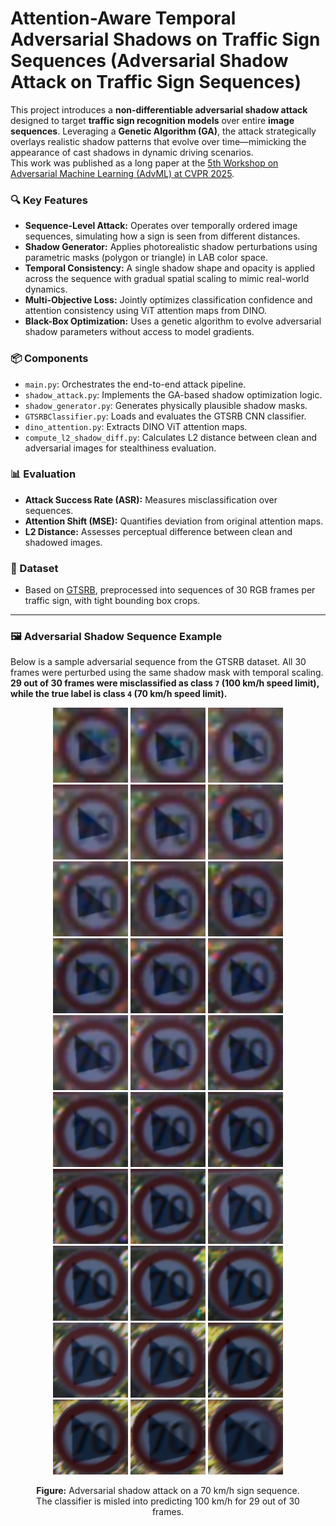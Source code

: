 # Attention-Aware Temporal Adversarial Shadows on Traffic Sign Sequences (Adversarial Shadow Attack on Traffic Sign Sequences)

This project introduces a **non-differentiable adversarial shadow attack** designed to target **traffic sign recognition models** over entire **image sequences**. Leveraging a **Genetic Algorithm (GA)**, the attack strategically overlays realistic shadow patterns that evolve over time—mimicking the appearance of cast shadows in dynamic driving scenarios.  
This work was published as a long paper at the [5th Workshop on Adversarial Machine Learning (AdvML) at CVPR 2025]([https://cvpr25-advml.github.io/long_paper/32_Attention_Aware_Temporal_A.pdf](https://openaccess.thecvf.com/content/CVPR2025W/AdvML/papers/MohajerAnsari_Attention-Aware_Temporal_Adversarial_Shadows_on_Traffic_Sign_Sequences_CVPRW_2025_paper.pdf)).


### 🔍 Key Features

- **Sequence-Level Attack:** Operates over temporally ordered image sequences, simulating how a sign is seen from different distances.
- **Shadow Generator:** Applies photorealistic shadow perturbations using parametric masks (polygon or triangle) in LAB color space.
- **Temporal Consistency:** A single shadow shape and opacity is applied across the sequence with gradual spatial scaling to mimic real-world dynamics.
- **Multi-Objective Loss:** Jointly optimizes classification confidence and attention consistency using ViT attention maps from DINO.
- **Black-Box Optimization:** Uses a genetic algorithm to evolve adversarial shadow parameters without access to model gradients.

### 📦 Components

- `main.py`: Orchestrates the end-to-end attack pipeline.
- `shadow_attack.py`: Implements the GA-based shadow optimization logic.
- `shadow_generator.py`: Generates physically plausible shadow masks.
- `GTSRBClassifier.py`: Loads and evaluates the GTSRB CNN classifier.
- `dino_attention.py`: Extracts DINO ViT attention maps.
- `compute_l2_shadow_diff.py`: Calculates L2 distance between clean and adversarial images for stealthiness evaluation.

### 📊 Evaluation

- **Attack Success Rate (ASR):** Measures misclassification over sequences.
- **Attention Shift (MSE):** Quantifies deviation from original attention maps.
- **L2 Distance:** Assesses perceptual difference between clean and shadowed images.

### 📁 Dataset

- Based on [GTSRB](https://benchmark.ini.rub.de/gtsrb_news.html), preprocessed into sequences of 30 RGB frames per traffic sign, with tight bounding box crops.

---

### 🖼️ Adversarial Shadow Sequence Example

Below is a sample adversarial sequence from the GTSRB dataset. All 30 frames were perturbed using the same shadow mask with temporal scaling. **29 out of 30 frames were misclassified as class `7` (100 km/h speed limit), while the true label is class `4` (70 km/h speed limit).**

<figure>
  <p align="center">
    <img src="sign/shadowed_209_00004_00006_00000.png" width="120"/>
    <img src="sign/shadowed_209_00004_00006_00001.png" width="120"/>
    <img src="sign/shadowed_209_00004_00006_00002.png" width="120"/>
    <img src="sign/shadowed_209_00004_00006_00003.png" width="120"/>
    <img src="sign/shadowed_209_00004_00006_00004.png" width="120"/>
    <img src="sign/shadowed_209_00004_00006_00005.png" width="120"/><br>
    <img src="sign/shadowed_209_00004_00006_00006.png" width="120"/>
    <img src="sign/shadowed_209_00004_00006_00007.png" width="120"/>
    <img src="sign/shadowed_209_00004_00006_00008.png" width="120"/>
    <img src="sign/shadowed_209_00004_00006_00009.png" width="120"/>
    <img src="sign/shadowed_209_00004_00006_00010.png" width="120"/>
    <img src="sign/shadowed_209_00004_00006_00011.png" width="120"/><br>
    <img src="sign/shadowed_209_00004_00006_00012.png" width="120"/>
    <img src="sign/shadowed_209_00004_00006_00013.png" width="120"/>
    <img src="sign/shadowed_209_00004_00006_00014.png" width="120"/>
    <img src="sign/shadowed_209_00004_00006_00015.png" width="120"/>
    <img src="sign/shadowed_209_00004_00006_00016.png" width="120"/>
    <img src="sign/shadowed_209_00004_00006_00017.png" width="120"/><br>
    <img src="sign/shadowed_209_00004_00006_00018.png" width="120"/>
    <img src="sign/shadowed_209_00004_00006_00019.png" width="120"/>
    <img src="sign/shadowed_209_00004_00006_00020.png" width="120"/>
    <img src="sign/shadowed_209_00004_00006_00021.png" width="120"/>
    <img src="sign/shadowed_209_00004_00006_00022.png" width="120"/>
    <img src="sign/shadowed_209_00004_00006_00023.png" width="120"/><br>
    <img src="sign/shadowed_209_00004_00006_00024.png" width="120"/>
    <img src="sign/shadowed_209_00004_00006_00025.png" width="120"/>
    <img src="sign/shadowed_209_00004_00006_00026.png" width="120"/>
    <img src="sign/shadowed_209_00004_00006_00027.png" width="120"/>
    <img src="sign/shadowed_209_00004_00006_00028.png" width="120"/>
    <img src="sign/shadowed_209_00004_00006_00029.png" width="120"/>
  </p>
  <figcaption align="center">
    <strong>Figure:</strong> Adversarial shadow attack on a 70 km/h sign sequence. The classifier is misled into predicting 100 km/h for 29 out of 30 frames.
  </figcaption>
</figure>
